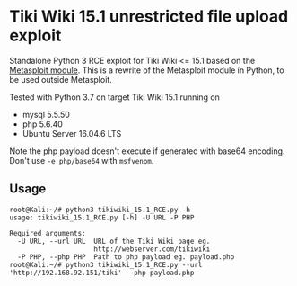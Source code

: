 # Tiki Wiki 15.1 unrestricted file upload exploit
Standalone Python 3 RCE exploit for Tiki Wiki <= 15.1 based on the [Metasploit module](https://www.exploit-db.com/exploits/40091).
This is a rewrite of the Metasploit module in Python, to be used outside Metasploit.

Tested with Python 3.7 on target Tiki Wiki 15.1 running on
* mysql 5.5.50
* php 5.6.40
* Ubuntu Server 16.04.6 LTS

Note the php payload doesn't execute if generated with base64 encoding. Don't use `-e php/base64` with `msfvenom`.

## Usage
```
root@Kali:~/# python3 tikiwiki_15.1_RCE.py -h
usage: tikiwiki_15.1_RCE.py [-h] -U URL -P PHP

Required arguments:
  -U URL, --url URL  URL of the Tiki Wiki page eg.
                     http://webserver.com/tikiwiki
  -P PHP, --php PHP  Path to php payload eg. payload.php
root@Kali:~/# python3 tikiwiki_15.1_RCE.py --url 'http://192.168.92.151/tiki' --php payload.php
```
